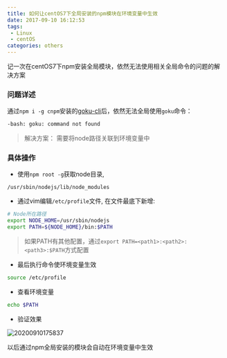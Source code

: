 ```yaml
---
title: 如何让centOS7下全局安装的npm模块在环境变量中生效
date: 2017-09-10 16:12:53
tags:
 - Linux
 - centOS
categories: others
---
```



记一次在centOS7下npm安装全局模块，依然无法使用相关全局命令的问题的解决方案

<!-- more -->

### 问题详述

通过`npm i -g cnpm`安装的[goku-cli](https://www.npmjs.com/package/goku-cli)后，依然无法全局使用`goku`命令：

```bash
-bash: goku: command not found
```

> 解决方案： 需要将node路径关联到环境变量中

### 具体操作

- 使用`npm root -g`获取node目录,
```
/usr/sbin/nodejs/lib/node_modules
```

- 通过vim编辑`/etc/profile`文件, 在文件最底下新增:

```bash
# Node所在路径
export NODE_HOME=/usr/sbin/nodejs
export PATH=${NODE_HOME}/bin:$PATH
```
> 如果PATH有其他配置，通过`export PATH=<path1>:<path2>:<path3>:$PATH`方式配置

- 最后执行命令使环境变量生效

```bash
source /etc/profile
```

- 查看环境变量

```bash
echo $PATH
```

- 验证效果

![20200910175837](https://cdn.jsdelivr.net/gh/jiangawait/CDN/images/20200910175837.png)

以后通过npm全局安装的模块会自动在环境变量中生效

